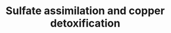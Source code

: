 ---
annotations:
- id: PW:0001311
  parent: classic metabolic pathway
  type: Pathway Ontology
  value: sulfate assimilation pathway
- id: PW:0001002
  parent: regulatory pathway
  type: Pathway Ontology
  value: copper homeostasis pathway
- id: PW:0001078
  parent: classic metabolic pathway
  type: Pathway Ontology
  value: cysteine and methionine metabolic pathway
authors:
- Simon schmidt
- DeSl
- Egonw
- MaintBot
description: Sulfate assimilation pathway in S. cerevisiae and potential interaction
  with copper assimilation and detoxification
last-edited: 2020-12-22
organisms:
- Saccharomyces cerevisiae
redirect_from:
- /index.php/Pathway:WP4173
- /instance/WP4173
revision: null
schema-jsonld:
- '@context': https://schema.org/
  '@id': https://wikipathways.github.io/pathways/WP4173.html
  '@type': Dataset
  creator:
    '@type': Organization
    name: WikiPathways
  description: Sulfate assimilation pathway in S. cerevisiae and potential interaction
    with copper assimilation and detoxification
  keywords:
  - 3 NADP
  - 3 NADPH
  - ADP
  - APS
  - ATP
  - CYS3
  - CYS4
  - Ca(2+)
  - Cystathionine
  - ECM17
  - FET3
  - FRE1
  - FTR1
  - L-homoserine
  - L-threonine
  - MET10
  - MET14
  - MET16
  - MET17
  - MET2
  - MET3
  - NADPH
  - O-Acetylhomoserine
  - O-phospho-L-homoserine
  - PAPS
  - SO4(2-)
  - SSU1
  - STR2
  - STR3
  - SUL1
  - THR1
  - THR4
  - acetic acid
  - adenosine 3'5'-
  - bisphosphate
  - copper sulfide
  - copper(1+) ion
  - copper(2+) ion
  - cysteine
  - homocysteine
  - hydrogen sulfide
  - pyrophosphate
  - sulfite
  license: CC0
  name: Sulfate assimilation and copper detoxification
seo: CreativeWork
title: Sulfate assimilation and copper detoxification
wpid: WP4173
---